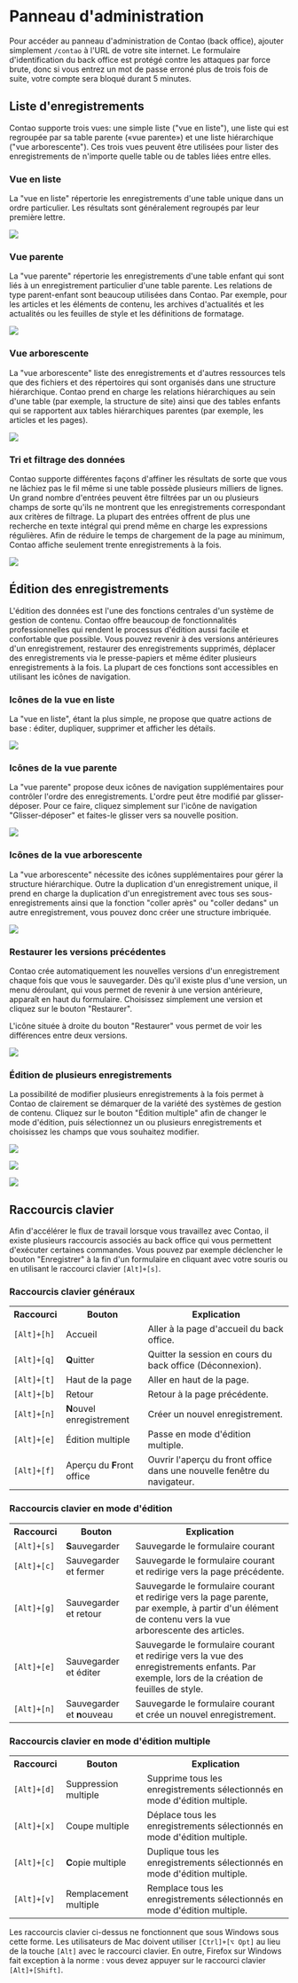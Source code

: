 # Panneau d'administration

Pour accéder au panneau d'administration de Contao (back office), ajouter 
simplement `/contao` à l'URL de votre site internet. Le formulaire 
d'identification du back office est protégé contre les attaques par force brute, 
donc si vous entrez un mot de passe erroné plus de trois fois de suite, votre 
compte sera bloqué durant 5 minutes.


## Liste d'enregistrements

Contao supporte trois vues: une simple liste ("vue en liste"), une liste qui est 
regroupée par sa table parente («vue parente») et une liste hiérarchique ("vue 
arborescente"). Ces trois vues peuvent être utilisées pour lister des 
enregistrements de n'importe quelle table ou de tables liées entre elles.


### Vue en liste

La "vue en liste" répertorie les enregistrements d'une table unique dans un 
ordre particulier. Les résultats sont généralement regroupés par leur première 
lettre.

![](images/vue-liste.jpg?raw=true)


### Vue parente

La "vue parente" répertorie les enregistrements d'une table enfant qui sont liés 
à un enregistrement particulier d'une table parente. Les relations de type 
parent-enfant sont beaucoup utilisées dans Contao. Par exemple, pour les 
articles et les éléments de contenu, les archives d'actualités et les actualités 
ou les feuilles de style et les définitions de formatage.

![](images/vue-parente.jpg?raw=true)


### Vue arborescente

La "vue arborescente" liste des enregistrements et d'autres ressources tels 
que des fichiers et des répertoires qui sont organisés dans une structure 
hiérarchique. Contao prend en charge les relations hiérarchiques au sein d'une 
table (par exemple, la structure de site) ainsi que des tables enfants qui se 
rapportent aux tables hiérarchiques parentes (par exemple, les articles et les 
pages).

![](images/vue-arborescente.jpg?raw=true)


### Tri et filtrage des données

Contao supporte différentes façons d'affiner les résultats de sorte que vous ne 
lâchiez pas le fil même si une table possède plusieurs milliers de lignes. Un 
grand nombre d'entrées peuvent être filtrées par un ou plusieurs champs de sorte 
qu'ils ne montrent que les enregistrements correspondant aux critères de 
filtrage. La plupart des entrées offrent de plus une recherche en texte intégral 
qui prend même en charge les expressions régulières. Afin de réduire le temps de 
chargement de la page au minimum, Contao affiche seulement trente 
enregistrements à la fois.

![](images/trier-et-filtrer.jpg?raw=true)


## Édition des enregistrements

L'édition des données est l'une des fonctions centrales d'un système de gestion 
de contenu. Contao offre beaucoup de fonctionnalités professionnelles qui 
rendent le processus d'édition aussi facile et confortable que possible. Vous 
pouvez revenir à des versions antérieures d'un enregistrement, restaurer des 
enregistrements supprimés, déplacer des enregistrements via le presse-papiers et 
même éditer plusieurs enregistrements à la fois. La plupart de ces fonctions 
sont accessibles en utilisant les icônes de navigation.


### Icônes de la vue en liste

La "vue en liste", étant la plus simple, ne propose que quatre actions de base : 
éditer, dupliquer, supprimer et afficher les détails.

![](images/vue-liste-icones.jpg?raw=true)


### Icônes de la vue parente

La "vue parente" propose deux icônes de navigation supplémentaires pour contrôler 
l'ordre des enregistrements. L'ordre peut être modifié par glisser-déposer. Pour 
ce faire, cliquez simplement sur l'icône de navigation "Glisser-déposer" et 
faites-le glisser vers sa nouvelle position.

![](images/vue-parente-icones.jpg?raw=true)


### Icônes de la vue arborescente

La "vue arborescente" nécessite des icônes supplémentaires pour gérer la 
structure hiérarchique. Outre la duplication d'un enregistrement unique, il 
prend en charge la duplication d'un enregistrement avec tous ses 
sous-enregistrements ainsi que la fonction "coller après" ou "coller dedans" un 
autre enregistrement, vous pouvez donc créer une structure imbriquée.

![](images/vue-arborescente-icones.jpg?raw=true)


### Restaurer les versions précédentes

Contao crée automatiquement les nouvelles versions d'un enregistrement chaque 
fois que vous le sauvegarder. Dès qu'il existe plus d'une version, un menu 
déroulant, qui vous permet de revenir à une version antérieure, apparaît en haut 
du formulaire. Choisissez simplement une version et cliquez sur le bouton 
"Restaurer".

L'icône située à droite du bouton "Restaurer" vous permet de voir les 
différences entre deux versions.

![](images/version.jpg?raw=true)


### Édition de plusieurs enregistrements

La possibilité de modifier plusieurs enregistrements à la fois permet à Contao 
de clairement se démarquer de la variété des systèmes de gestion de contenu. 
Cliquez sur le bouton "Édition multiple" afin de changer le mode d'édition, puis 
sélectionnez un ou plusieurs enregistrements et choisissez les champs que vous 
souhaitez modifier.

![](images/selectionner-multiple-enregistrements.jpg?raw=true)

![](images/selectionner-champs-a-editer.jpg?raw=true)

![](images/editer-multiple-enregistrements.jpg?raw=true)


## Raccourcis clavier

Afin d'accélérer le flux de travail lorsque vous travaillez avec Contao, il 
existe plusieurs raccourcis associés au back office qui vous permettent 
d'exécuter certaines commandes. Vous pouvez par exemple déclencher le bouton 
"Enregistrer" à la fin d'un formulaire en cliquant avec votre souris ou en 
utilisant le raccourci clavier `[Alt]+[s]`.


### Raccourcis clavier généraux

<table>
<tr>
  <th>Raccourci</th>
  <th>Bouton</th>
  <th>Explication</th>
</tr>
<tr>
  <td><code>[Alt]+[h]</code></td>
  <td>Accueil</td>
  <td>Aller à la page d'accueil du back office.</td>
</tr>
<tr>
  <td><code>[Alt]+[q]</code></td>
  <td><b>Q</b>uitter</td>
  <td>Quitter la session en cours du back office (Déconnexion).</td>
</tr>
<tr>
  <td><code>[Alt]+[t]</code></td>
  <td>Haut de la page</td>
  <td>Aller en haut de la page.</td>
</tr>
<tr>
  <td><code>[Alt]+[b]</code></td>
  <td>Retour</td>
  <td>Retour à la page précédente.</td>
</tr>
<tr>
  <td><code>[Alt]+[n]</code></td>
  <td><b>N</b>ouvel enregistrement</td>
  <td>Créer un nouvel enregistrement.</td>
</tr>
<tr>
  <td><code>[Alt]+[e]</code></td>
  <td>Édition multiple</td>
  <td>Passe en mode d'édition multiple.</td>
</tr>
<tr>
  <td><code>[Alt]+[f]</code></td>
  <td>Aperçu du <b>F</b>ront office</td>
  <td>Ouvrir l'aperçu du front office dans une nouvelle fenêtre du navigateur.
  </td>
</tr>
</table>


### Raccourcis clavier en mode d'édition

<table>
<tr>
  <th>Raccourci</th>
  <th>Bouton</th>
  <th>Explication</th>
</tr>
<tr>
  <td><code>[Alt]+[s]</code></td>
  <td><b>S</b>auvegarder</td>
  <td>Sauvegarde le formulaire courant</td>
</tr>
<tr>
  <td><code>[Alt]+[c]</code></td>
  <td>Sauvegarder et fermer</td>
  <td>Sauvegarde le formulaire courant et redirige vers la page précédente.
  </td>
</tr>
<tr>
  <td><code>[Alt]+[g]</code></td>
  <td>Sauvegarder et retour</td>
  <td>Sauvegarde le formulaire courant et redirige vers la page parente, par 
  exemple, à partir d'un élément de contenu vers la vue arborescente des 
  articles.</td>
</tr>
<tr>
  <td><code>[Alt]+[e]</code></td>
  <td>Sauvegarder et éditer</td>
  <td>Sauvegarde le formulaire courant et redirige vers la vue des 
  enregistrements enfants. Par exemple, lors de la création de feuilles de 
  style.</td>
</tr>
<tr>
  <td><code>[Alt]+[n]</code></td>
  <td>Sauvegarder et <b>n</b>ouveau</td>
  <td>Sauvegarde le formulaire courant et crée un nouvel enregistrement.</td>
</tr>
</table>


### Raccourcis clavier en mode d'édition multiple

<table>
<tr>
  <th>Raccourci</th>
  <th>Bouton</th>
  <th>Explication</th>
</tr>
<tr>
  <td><code>[Alt]+[d]</code></td>
  <td>Suppression multiple</td>
  <td>Supprime tous les enregistrements sélectionnés en mode d'édition 
  multiple.</td>
</tr>
<tr>
  <td><code>[Alt]+[x]</code></td>
  <td>Coupe multiple</td>
  <td>Déplace tous les enregistrements sélectionnés en mode d'édition 
  multiple.</td>
</tr>
<tr>
  <td><code>[Alt]+[c]</code></td>
  <td><b>C</b>opie multiple</td>
  <td>Duplique tous les enregistrements sélectionnés en mode d'édition 
  multiple.</td>
</tr>
<tr>
  <td><code>[Alt]+[v]</code></td>
  <td>Remplacement multiple</td>
  <td>Remplace tous les enregistrements sélectionnés en mode d'édition 
  multiple.</td>
</tr>
</table>

Les raccourcis clavier ci-dessus ne fonctionnent que sous Windows sous cette 
forme. Les utilisateurs de Mac doivent utiliser `[Ctrl]+[⌥ Opt]` au lieu de la 
touche `[Alt]` avec le raccourci clavier. En outre, Firefox sur Windows fait 
exception à la norme : vous devez appuyer sur le raccourci clavier 
`[Alt]+[Shift]`.
